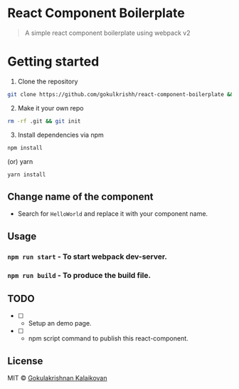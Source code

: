 # React Component Boilerplate

> A simple react component boilerplate using webpack v2

# Getting started

1. Clone the repository

```bash 
git clone https://github.com/gokulkrishh/react-component-boilerplate && cd react-component-boilerplate
```

2. Make it your own repo

```bash 
rm -rf .git && git init
```

3. Install dependencies via npm

```bash
npm install
```

(or) yarn

```bash
yarn install
```

## Change name of the component

- Search for `HelloWorld` and replace it with your component name.

## Usage

### `npm run start` - To start webpack dev-server.

### `npm run build` - To produce the build file.

## TODO

- [ ] - Setup an demo page.
- [ ] - npm script command to publish this react-component.



## License

MIT © [Gokulakrishnan Kalaikovan](https://github.com/gokulkrishh)
